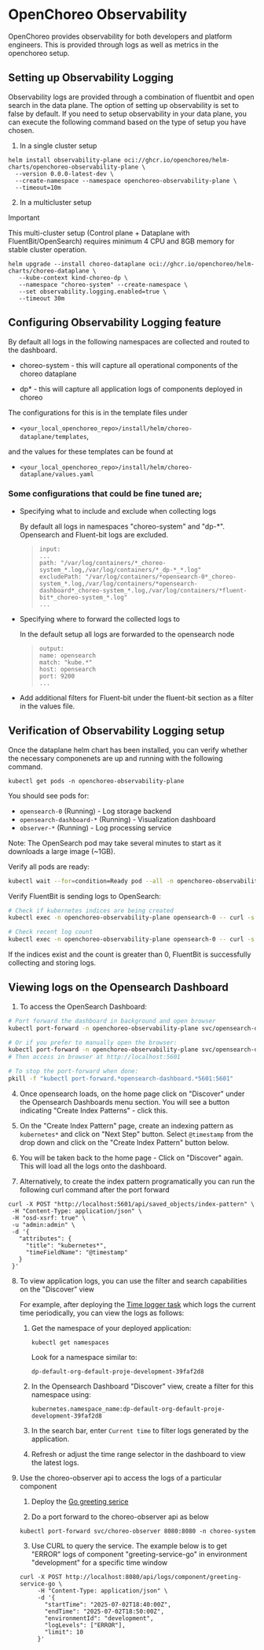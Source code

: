 # OpenChoreo Observability

OpenChoreo provides observability for both developers and platform engineers. This is provided through logs as well as metrics in the openchoreo setup. 

## Setting up Observability Logging

 Observability logs are provided through a combination of fluentbit and open search in the data plane. The option of setting up observability is set to false by default. If you need to setup observability in your data plane, you can execute the following command based on the type of setup you have chosen.

1. In a single cluster setup
```
helm install observability-plane oci://ghcr.io/openchoreo/helm-charts/openchoreo-observability-plane \
  --version 0.0.0-latest-dev \
  --create-namespace --namespace openchoreo-observability-plane \
  --timeout=10m
```

2. In a multicluster setup

> [!IMPORTANT]  
> This multi-cluster setup (Control plane + Dataplane with FluentBit/OpenSearch) requires minimum 4 CPU and 8GB memory for stable cluster operation.
```
helm upgrade --install choreo-dataplane oci://ghcr.io/openchoreo/helm-charts/choreo-dataplane \
   --kube-context kind-choreo-dp \
   --namespace "choreo-system" --create-namespace \
   --set observability.logging.enabled=true \
   --timeout 30m
```

## Configuring Observability Logging feature 
By default all logs in the following namespaces are collected and routed to the dashboard.

- choreo-system - this will capture all operational components of the choreo dataplane

- dp* - this will capture all application logs of components deployed in choreo

The configurations for this is in the template files under 

 - `<your_local_openchoreo_repo>/install/helm/choreo-dataplane/templates`,
  
and the values for these templates can be found at 
 - `<your_local_openchoreo_repo>/install/helm/choreo-dataplane/values.yaml`

### Some configurations that could be fine tuned are;

  - Specifying what to include and exclude when collecting logs

    By default all logs in namespaces "choreo-system" and "dp-*". Opensearch and Fluent-bit logs are excluded.

    >     input:
    >     ...
    >     path: "/var/log/containers/*_choreo-system_*.log,/var/log/containers/*_dp-*_*.log"
    >     excludePath: "/var/log/containers/*opensearch-0*_choreo-system_*.log,/var/log/containers/*opensearch-dashboard*_choreo-system_*.log,/var/log/containers/*fluent-bit*_choreo-system_*.log"
    >     ...
 - Specifying where to forward the collected logs to
 
    In the default setup all logs are forwarded to the opensearch node

    >     output:
    >     name: opensearch
    >     match: "kube.*"
    >     host: opensearch
    >     port: 9200
    >     ...

 - Add additional filters for Fluent-bit under the fluent-bit section as a filter in the values file.


 ## Verification of Observability Logging setup
Once the dataplane helm chart has been installed, you can verify whether the necessary componenets are up and running with the following command. 

```
kubectl get pods -n openchoreo-observability-plane
```

You should see pods for:
- `opensearch-0` (Running) - Log storage backend
- `opensearch-dashboard-*` (Running) - Visualization dashboard
- `observer-*` (Running) - Log processing service

Note: The OpenSearch pod may take several minutes to start as it downloads a large image (~1GB).

Verify all pods are ready:

```bash
kubectl wait --for=condition=Ready pod --all -n openchoreo-observability-plane --timeout=600s
```

Verify FluentBit is sending logs to OpenSearch:

```bash
# Check if kubernetes indices are being created
kubectl exec -n openchoreo-observability-plane opensearch-0 -- curl -s "http://localhost:9200/_cat/indices?v" | grep kubernetes

# Check recent log count
kubectl exec -n openchoreo-observability-plane opensearch-0 -- curl -s "http://localhost:9200/kubernetes-*/_count" | jq '.count'
```

If the indices exist and the count is greater than 0, FluentBit is successfully collecting and storing logs.


## Viewing logs on the Opensearch Dashboard

1. To access the OpenSearch Dashboard:

```bash
# Port forward the dashboard in background and open browser
kubectl port-forward -n openchoreo-observability-plane svc/opensearch-dashboard 5601:5601 > /dev/null 2>&1 & sleep 2 && open http://localhost:5601

# Or if you prefer to manually open the browser:
kubectl port-forward -n openchoreo-observability-plane svc/opensearch-dashboard 5601:5601 > /dev/null 2>&1 & sleep 2
# Then access in browser at http://localhost:5601

# To stop the port-forward when done:
pkill -f "kubectl port-forward.*opensearch-dashboard.*5601:5601"
```

 4. Once opensearch loads, on the home page click on "Discover" under the Opensearch Dashboards menu section. You will see a button indicating "Create Index Patterns" - click this.

 5. On the "Create Index Pattern" page, create an indexing pattern as `kubernetes*` and click on "Next Step" button. Select `@timestamp` from the drop down and click on the "Create Index Pattern" button below.

 6. You will be taken back to the home page - Click on "Discover" again. This will load all the logs onto the dashboard. 

 7. Alternatively, to create the index pattern programatically you can run the following curl command after the port forward
 ```
 curl -X POST "http://localhost:5601/api/saved_objects/index-pattern" \
  -H "Content-Type: application/json" \
  -H "osd-xsrf: true" \
  -u "admin:admin" \
  -d '{
    "attributes": {
      "title": "kubernetes*",
      "timeFieldName": "@timestamp"
    }
  }'
 ```
8. To view application logs, you can use the filter and search capabilities on the "Discover" view 

   For example, after deploying the [Time logger task](./../samples/deploying-applications/build-from-source/time-logger-task/) which logs the current time periodically, you can view the logs as follows:

   1. Get the namespace of your deployed application:

      ```
      kubectl get namespaces
      ```

      Look for a namespace similar to:

      ```
      dp-default-org-default-proje-development-39faf2d8
      ```

   2. In the Opensearch Dashboard "Discover" view, create a filter for this namespace using:

      ```
      kubernetes.namespace_name:dp-default-org-default-proje-development-39faf2d8
      ```

   3. In the search bar, enter `Current time` to filter logs generated by the application.

   4. Refresh or adjust the time range selector in the dashboard to view the latest logs.

9. Use the choreo-observer api to access the logs of a particular component
   
   1. Deploy the [Go greeting serice](../samples/deploying-applications/languages/go/)
   
   2. Do a port forward to the choreo-observer api as below

   ```
   kubectl port-forward svc/choreo-observer 8080:8080 -n choreo-system
   ```

   3. Use CURL to query the service. The example below is to get "ERROR" logs of component "greeting-service-go" in environment "development" for a specific time window 

   ```
   curl -X POST http://localhost:8080/api/logs/component/greeting-service-go \
        -H "Content-Type: application/json" \
        -d '{
          "startTime": "2025-07-02T18:40:00Z",
          "endTime": "2025-07-02T18:50:00Z",
          "environmentId": "development",
          "logLevels": ["ERROR"],
          "limit": 10
        }'
   ```
